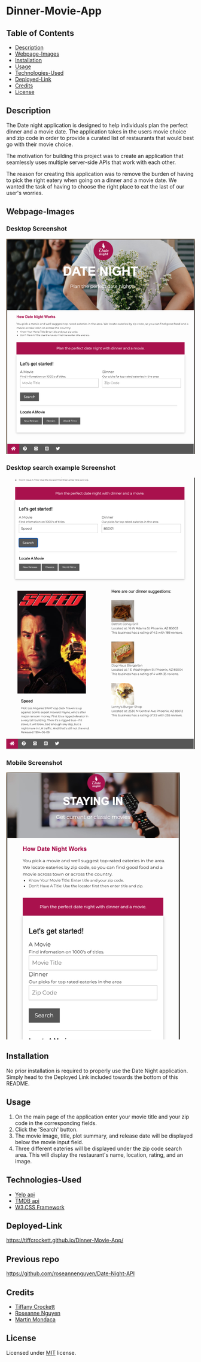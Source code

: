 # Dinner-Movie-App

## Table of Contents
* [Description](#description)
* [Webpage-Images](#webpage-images)
* [Installation](#installation)
* [Usage](#usage)
* [Technologies-Used](#technologies-used)
* [Deployed-Link](#deployed-link)
* [Credits](#credits)
* [License](#license)

## Description

The Date night application is designed to help individuals plan the perfect dinner and a movie date. The application takes in the users movie choice and zip code in order to provide a curated list of restaurants that would best go with their movie choice.

The motivation for building this project was to create an application that seamlessly uses multiple server-side APIs that work with each other.

The reason for creating this application was to remove the burden of having to pick the right eatery when going on a dinner and a movie date. We wanted the task of having to choose the right place to eat the last of our user's worries.

## Webpage-Images

### Desktop Screenshot
![Screenshot of main webpage](images/desktop-screenshot.png)

### Desktop search example Screenshot
![Screenshot of main webpage result example](images/desktop-search-result-sample-screenshot.png)

### Mobile Screenshot
![Screenshot of mobile webpage](images/mobile-screenshot.png)

## Installation

No prior installation is required to properly use the Date Night application. Simply head to the Deployed Link included towards the bottom of this README.

## Usage

1. On the main page of the application enter your movie title and your zip code in the corresponding fields.
1. Click the 'Search' button.
1. The movie image, title, plot summary, and release date will be displayed below the movie input field.
1. Three different eateries will be displayed under the zip code search area. This will display the restaurant's name, location, rating, and an image.

## Technologies-Used

* [Yelp api](https://www.yelp.com/developers/documentation/v3)
* [TMDB api](https://www.themoviedb.org/documentation/api)
* [W3.CSS Framework](https://www.w3schools.com/w3css/default.asp)

## Deployed-Link

https://tiffcrockett.github.io/Dinner-Movie-App/

## Previous repo

https://github.com/roseannenguyen/Date-Night-API

## Credits

* [Tiffany Crockett](https://github.com/tiffcrockett)
* [Roseanne Nguyen](https://github.com/roseannenguyen)
* [Martin Mondaca](https://github.com/martinmondaca)


## License

Licensed under [MIT](https://choosealicense.com/licenses/mit/) license.
